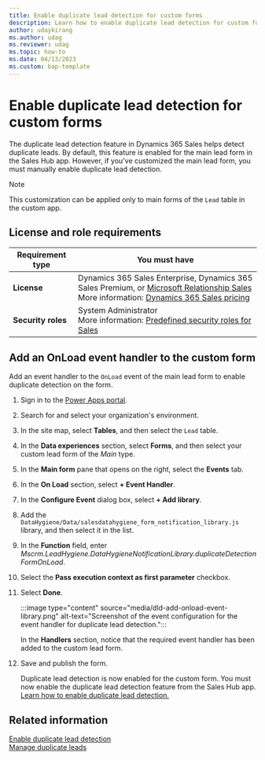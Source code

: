 ```yaml
---
title: Enable duplicate lead detection for custom forms
description: Learn how to enable duplicate lead detection for custom forms in Dynamics 365 Sales.
author: udaykirang
ms.author: udag
ms.reviewer: udag
ms.topic: how-to
ms.date: 04/13/2023
ms.custom: bap-template 
---
```


# Enable duplicate lead detection for custom forms

The duplicate lead detection feature in Dynamics 365 Sales helps detect duplicate leads. By default, this feature is enabled for the main lead form in the Sales Hub app. However, if you've customized the main lead form, you must manually enable duplicate lead detection.

> [!NOTE]
> This customization can be applied only to main forms of the `Lead` table in the custom app.

## License and role requirements

| Requirement type | You must have |
|-----------------------|---------|
| **License** | Dynamics 365 Sales Enterprise, Dynamics 365 Sales Premium, or [Microsoft Relationship Sales](https://dynamics.microsoft.com/sales/relationship-sales/)<br>More information: [Dynamics 365 Sales pricing](https://dynamics.microsoft.com/sales/pricing/) |
| **Security roles** | System Administrator<br>More information: [Predefined security roles for Sales](security-roles-for-sales.md) |

## Add an OnLoad event handler to the custom form

Add an event handler to the `OnLoad` event of the main lead form to enable duplicate detection on the form.

1. Sign in to the [Power Apps portal](https://make.powerapps.com/).
1. Search for and select your organization's environment. 
1. In the site map, select **Tables**, and then select the `Lead` table.
1. In the **Data experiences** section, select **Forms**, and then select your custom lead form of the *Main* type.
1. In the **Main form** pane that opens on the right, select the **Events** tab.
1. In the **On Load** section, select **+ Event Handler**.
1. In the **Configure Event** dialog box, select **+ Add library**.
1. Add the `DataHygiene/Data/salesdatahygiene_form_notification_library.js` library, and then select it in the list.
1. In the **Function** field, enter *Mscrm.LeadHygiene.DataHygieneNotificationLibrary.duplicateDetectionFormOnLoad*.
1. Select the **Pass execution context as first parameter** checkbox.
1. Select **Done**.

    :::image type="content" source="media/dld-add-onload-event-library.png" alt-text="Screenshot of the event configuration for the event handler for duplicate lead detection.":::

    In the **Handlers** section, notice that the required event handler has been added to the custom lead form.

1. Save and publish the form.

    Duplicate lead detection is now enabled for the custom form. You must now enable the duplicate lead detection feature from the Sales Hub app. [Learn how to enable duplicate lead detection.](enable-duplicate-lead-detection.md)

## Related information

[Enable duplicate lead detection](enable-duplicate-lead-detection.md)  
[Manage duplicate leads](manage-duplicate-leads.md)
